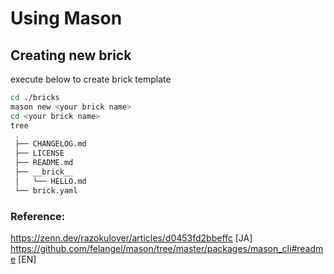 # Using Mason


## Creating new brick
execute below to create brick template

```bash
cd ./bricks
mason new <your brick name>
cd <your brick name>
tree
 .
 ├── CHANGELOG.md
 ├── LICENSE
 ├── README.md
 ├── __brick__
 │   └── HELLO.md
 └── brick.yaml
```

### Reference:
https://zenn.dev/razokulover/articles/d0453fd2bbeffc [JA]
https://github.com/felangel/mason/tree/master/packages/mason_cli#readme [EN]

